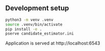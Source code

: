 ## Development setup

```bash
python3 -m venv .venv
source .venv/bin/activate
pip install -e .
pserve candidate_estimator.ini
```

Application is served at http://localhost:6543

